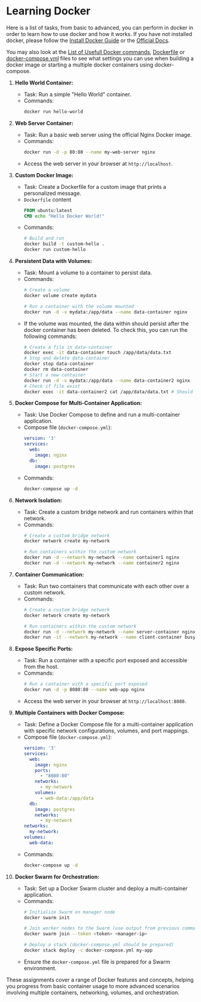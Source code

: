 # Learning Docker

Here is a list of tasks, from basic to advanced, you can perform in docker in order to learn how to use docker and how it works. If you have not installed docker, please follow the [Install Docker Guide](./install-docker.md) or the [Official Docs](https://docs.docker.com/engine/install/).

You may also look at the [List of Usefull Docker commands](./docker-commands.md), [Dockerfile](./Dockerfile) or [docker-compose.yml](./docker-compose.yml) files to see what settings you can use when building a docker image or starting a multiple docker containers using docker-compose.

1. **Hello World Container:**
   - Task: Run a simple "Hello World" container.
   - Commands:
     ```bash
     docker run hello-world
     ```

2. **Web Server Container:**
   - Task: Run a basic web server using the official Nginx Docker image.
   - Commands:
     ```bash
     docker run -d -p 80:80 --name my-web-server nginx
     ```
   - Access the web server in your browser at `http://localhost`.

3. **Custom Docker Image:**
   - Task: Create a Dockerfile for a custom image that prints a personalized message.
   - `Dockerfile` content
     ```Dockerfile
     FROM ubuntu:latest
     CMD echo "Hello Docker World!"
     ```
   - Commands:
     ```bash
     # Build and run
     docker build -t custom-hello .
     docker run custom-hello
     ```

4. **Persistent Data with Volumes:**
   - Task: Mount a volume to a container to persist data.
   - Commands:
     ```bash
     # Create a volume
     docker volume create mydata

     # Run a container with the volume mounted
     docker run -d -v mydata:/app/data --name data-container nginx
     ```
   - If the volume was mounted, the data within should persist after the docker container has been deleted. To check this, you can run the following commands:
     ```bash
     # Create a file in data-container
     docker exec -it data-container touch /app/data/data.txt
     # Stop and delete data-container
     docker stop data-container
     docker rm data-container
     # Start a new container
     docker run -d -v mydata:/app/data --name data-container2 nginx
     # Check if file exist
     docker exec -it data-container2 cat /app/data/data.txt # Should return no error
     ```

5. **Docker Compose for Multi-Container Application:**
   - Task: Use Docker Compose to define and run a multi-container application.
   - Compose file (`docker-compose.yml`):
     ```yaml
     version: '3'
     services:
       web:
         image: nginx
       db:
         image: postgres
     ```
   - Commands:
     ```bash
     docker-compose up -d
     ```

6. **Network Isolation:**
   - Task: Create a custom bridge network and run containers within that network.
   - Commands:
     ```bash
     # Create a custom bridge network
     docker network create my-network

     # Run containers within the custom network
     docker run -d --network my-network --name container1 nginx
     docker run -d --network my-network --name container2 nginx
     ```

7. **Container Communication:**
   - Task: Run two containers that communicate with each other over a custom network.
   - Commands:
     ```bash
     # Create a custom bridge network
     docker network create my-network

     # Run containers within the custom network
     docker run -d --network my-network --name server-container nginx
     docker run -it --network my-network --name client-container busybox
     ```

8. **Expose Specific Ports:**
   - Task: Run a container with a specific port exposed and accessible from the host.
   - Commands:
     ```bash
     # Run a container with a specific port exposed
     docker run -d -p 8080:80 --name web-app nginx
     ```
   - Access the web server in your browser at `http://localhost:8080`.

9. **Multiple Containers with Docker Compose:**
   - Task: Define a Docker Compose file for a multi-container application with specific network configurations, volumes, and port mappings.
   - Compose file (`docker-compose.yml`):
     ```yaml
     version: '3'
     services:
       web:
         image: nginx
         ports:
           - "8080:80"
         networks:
           - my-network
         volumes:
           - web-data:/app/data
       db:
         image: postgres
         networks:
           - my-network
     networks:
       my-network:
     volumes:
       web-data:
     ```
   - Commands:
     ```bash
     docker-compose up -d
     ```

10. **Docker Swarm for Orchestration:**
    - Task: Set up a Docker Swarm cluster and deploy a multi-container application.
    - Commands:
      ```bash
      # Initialize Swarm on manager node
      docker swarm init

      # Join worker nodes to the Swarm (use output from previous command)
      docker swarm join --token <token> <manager-ip>

      # Deploy a stack (docker-compose.yml should be prepared)
      docker stack deploy -c docker-compose.yml my-app
      ```
    - Ensure the `docker-compose.yml` file is prepared for a Swarm environment.

These assignments cover a range of Docker features and concepts, helping you progress from basic container usage to more advanced scenarios involving multiple containers, networking, volumes, and orchestration.

